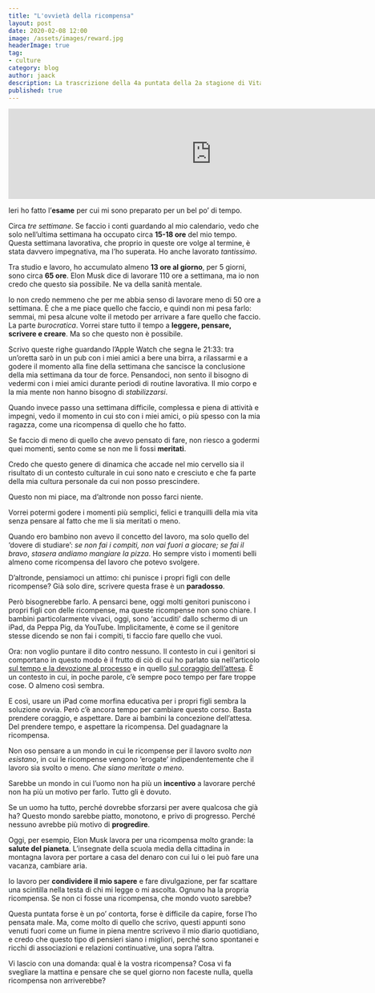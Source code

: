 ```yaml
---
title: "L'ovvietà della ricompensa"
layout: post
date: 2020-02-08 12:00
image: /assets/images/reward.jpg
headerImage: true
tag:
- culture
category: blog
author: jaack
description: La trascrizione della 4a puntata della 2a stagione di Vita da Millennial
published: true
---
```


<iframe src="https://anchor.fm/jaack/embed/episodes/LOvviet-della-Ricompensa-ean7sd" height="180px" width="810px" frameborder="0" scrolling="no"></iframe>

Ieri ho fatto l’**esame** per cui mi sono preparato per un bel po’ di tempo.

Circa *tre settimane*. Se faccio i conti guardando al mio calendario, vedo che solo nell’ultima settimana ha occupato circa **15-18 ore** del mio tempo. Questa settimana lavorativa, che proprio in queste ore volge al termine, è stata davvero impegnativa, ma l’ho superata. Ho anche lavorato *tantissimo*.

Tra studio e lavoro, ho accumulato almeno **13 ore al giorno**, per 5 giorni, sono circa **65 ore**. Elon Musk dice di lavorare 110 ore a settimana, ma io non credo che questo sia possibile. Ne va della sanità mentale.

Io non credo nemmeno che per me abbia senso di lavorare meno di 50 ore a settimana. È che a me piace quello che faccio, e quindi non mi pesa farlo: semmai, mi pesa alcune volte il metodo per arrivare a fare quello che faccio. La parte *burocratica*. Vorrei stare tutto il tempo a **leggere, pensare, scrivere e creare**. Ma so che questo non è possibile.

Scrivo queste righe guardando l’Apple Watch che segna le 21:33: tra un’oretta sarò in un pub con i miei amici a bere una birra, a rilassarmi e a godere il momento alla fine della settimana che sancisce la conclusione della mia settimana da tour de force. Pensandoci, non sento il bisogno di vedermi con i miei amici durante periodi di routine lavorativa. Il mio corpo e la mia mente non hanno bisogno di *stabilizzarsi*.

Quando invece passo una settimana difficile, complessa e piena di attività e impegni, vedo il momento in cui sto con i miei amici, o più spesso con la mia ragazza, come una ricompensa di quello che ho fatto.

Se faccio di meno di quello che avevo pensato di fare, non riesco a godermi quei momenti, sento come se non me li fossi **meritati**.

Credo che questo genere di dinamica che accade nel mio cervello sia il risultato di un contesto culturale in cui sono nato e cresciuto e che fa parte della mia cultura personale da cui non posso prescindere.

Questo non mi piace, ma d’altronde non posso farci niente.

Vorrei potermi godere i momenti più semplici, felici e tranquilli della mia vita senza pensare al fatto che me li sia meritati o meno.

Quando ero bambino non avevo il concetto del lavoro, ma solo quello del ‘dovere di studiare’: *se non fai i compiti, non vai fuori a giocare; se fai il bravo*, *stasera andiamo mangiare la pizza*. Ho sempre visto i momenti belli almeno come ricompensa del lavoro che potevo svolgere.

D’altronde, pensiamoci un attimo: chi punisce i propri figli con delle ricompense? Già solo dire, scrivere questa frase è un **paradosso**.

Però bisognerebbe farlo. A pensarci bene, oggi molti genitori puniscono i propri figli con delle ricompense, ma queste ricompense non sono chiare.
I bambini particolarmente vivaci, oggi, sono ‘accuditi’ dallo schermo di un iPad, da Peppa Pig, da YouTube. Implicitamente, è come se il genitore stesse dicendo se non fai i compiti, ti faccio fare quello che vuoi.

Ora: non voglio puntare il dito contro nessuno. Il contesto in cui i genitori si comportano in questo modo è il frutto di ciò di cui ho parlato sia nell’articolo [sul tempo e la devozione al processo](https://jaack.me/podcast-tempo-devozione-processo/) e in quello [sul coraggio dell’attesa](https://jaack.me/podcast-coraggio-attesa/). È un contesto in cui, in poche parole, c’è sempre poco tempo per fare troppe cose. O almeno così sembra.

E così, usare un iPad come morfina educativa per i propri figli sembra la soluzione ovvia. Però c’è ancora tempo per cambiare questo corso.
Basta prendere coraggio, e aspettare. Dare ai bambini la concezione dell’attesa. Del prendere tempo, e aspettare la ricompensa. Del guadagnare la ricompensa.

Non oso pensare a un mondo in cui le ricompense per il lavoro svolto *non esistano*, in cui le ricompense vengono ‘erogate’ indipendentemente che il lavoro sia svolto o meno. *Che siano meritate o meno*.

Sarebbe un mondo in cui l’uomo non ha più un **incentivo** a lavorare perché non ha più un motivo per farlo. Tutto gli è dovuto.

Se un uomo ha tutto, perché dovrebbe sforzarsi per avere qualcosa che già ha?
Questo mondo sarebbe piatto, monotono, e privo di progresso. Perché nessuno avrebbe più motivo di **progredire**.

Oggi, per esempio, Elon Musk lavora per una ricompensa molto grande: la **salute del pianeta**. L’insegnate della scuola media della cittadina in montagna lavora per portare a casa del denaro con cui lui o lei può fare una vacanza, cambiare aria.

Io lavoro per **condividere il mio sapere** e fare divulgazione, per far scattare una scintilla nella testa di chi mi legge o mi ascolta. Ognuno ha la propria ricompensa. Se non ci fosse una ricompensa, che mondo vuoto sarebbe?

Questa puntata forse è un po’ contorta, forse è difficile da capire, forse l’ho pensata male. Ma, come molto di quello che scrivo, questi appunti sono venuti fuori come un fiume in piena mentre scrivevo il mio diario quotidiano, e credo che questo tipo di pensieri siano i migliori, perché sono spontanei e ricchi di associazioni e relazioni continuative, una sopra l’altra.

Vi lascio con una domanda: qual è la vostra ricompensa? Cosa vi fa svegliare la mattina e pensare che se quel giorno non faceste nulla, quella ricompensa non arriverebbe?
